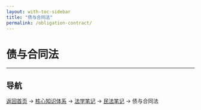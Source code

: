 ```yaml
---
layout: with-toc-sidebar
title: "债与合同法"
permalink: /obligation-contract/
---
```

# 债与合同法

---

## 导航
[返回首页](/) → [核心知识体系](/core-knowledge-system/) → [法学笔记](/legal-notes/) → [民法笔记](/civil-law/) → 债与合同法
